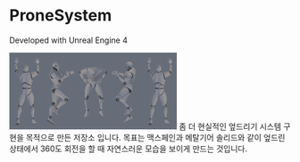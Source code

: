 # ProneSystem

Developed with Unreal Engine 4

<img src="ProneImage.png" width="300">
좀 더 현실적인 엎드리기 시스템 구현을 목적으로 만든 저장소 입니다.
목표는 맥스페인과 메탈기어 솔리드와 같이 엎드린 상태에서 360도 회전을 할 때 자연스러운 모습을 보이게 만드는 것입니다.
